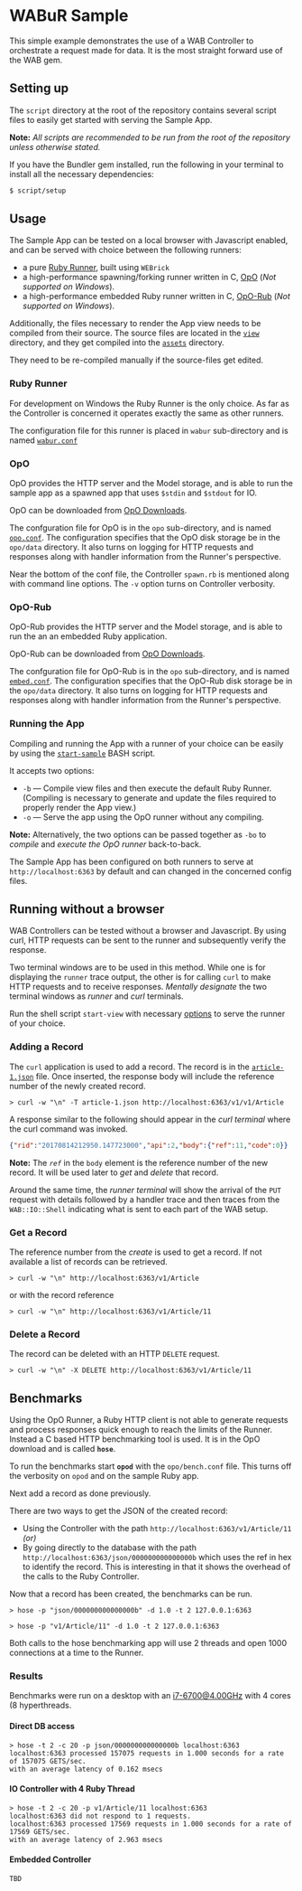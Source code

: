 # WABuR Sample

This simple example demonstrates the use of a WAB Controller to orchestrate
a request made for data. It is the most straight forward use of the WAB gem.

## Setting up

The `script` directory at the root of the repository contains several script
files to easily get started with serving the Sample App.

**Note:** *All scripts are recommended to be run from the root of the
repository unless otherwise stated.*

If you have the Bundler gem installed, run the following in your terminal to
install all the necessary dependencies:

```sh
$ script/setup
```

## Usage

The Sample App can be tested on a local browser with Javascript enabled, and
can be served with choice between the following runners:

  * a pure [Ruby Runner](#ruby-runner), built using `WEBrick`
  * a high-performance spawning/forking runner written in C, [OpO](#opo) (*Not supported on Windows*).
  * a high-performance embedded Ruby runner written in C, [OpO-Rub](#opo-rub) (*Not supported on Windows*).

Additionally, the files necessary to render the App view needs to be compiled
from their source. The source files are located in the [`view`](../../view)
directory, and they get compiled into the [`assets`](../../view/pages/assets)
directory.

They need to be re-compiled manually if the source-files get edited.

### Ruby Runner

For development on Windows the Ruby Runner is the only choice. As far as the
Controller is concerned it operates exactly the same as other runners.

The configuration file for this runner is placed in `wabur` sub-directory
and is named [`wabur.conf`](wabur/wabur.conf)

### OpO

OpO provides the HTTP server and the Model storage, and is able to run the
sample app as a spawned app that uses `$stdin` and `$stdout` for IO.

OpO can be downloaded from
[OpO Downloads](http://www.opo.technology/download/index.html).

The confguration file for OpO is in the `opo` sub-directory, and is named
[`opo.conf`](opo/opo.conf). The configuration specifies that the OpO disk
storage be in the `opo/data` directory. It also turns on logging for HTTP
requests and responses along with handler information from the Runner's
perspective.

Near the bottom of the conf file, the Controller `spawn.rb` is mentioned
along with command line options. The `-v` option turns on Controller
verbosity.

### OpO-Rub

OpO-Rub provides the HTTP server and the Model storage, and is able to run the
an an embedded Ruby application.

OpO-Rub can be downloaded from
[OpO Downloads](http://www.opo.technology/download/index.html).

The confguration file for OpO-Rub is in the `opo` sub-directory, and is named
[`embed.conf`](opo/embed.conf). The configuration specifies that the OpO-Rub
disk storage be in the `opo/data` directory. It also turns on logging for HTTP
requests and responses along with handler information from the Runner's
perspective.

### Running the App

Compiling and running the App with a runner of your choice can be easily
by using the [`start-sample`](../../script/start-sample) BASH script.

It accepts two options:

  * `-b` &mdash; Compile view files and then execute the default Ruby Runner.
    (Compiling is necessary to generate and update the files required to
    properly render the App view.)
  * `-o` &mdash; Serve the app using the OpO runner without any compiling.

  **Note:** Alternatively, the two options can be passed together as `-bo` to
            *compile* and *execute the OpO runner* back-to-back.

The Sample App has been configured on both runners to serve at
`http://localhost:6363` by default and can changed in the concerned config
files.

## Running without a browser

WAB Controllers can be tested without a browser and Javascript. By using curl,
HTTP requests can be sent to the runner and subsequently verify the response.

Two terminal windows are to be used in this method. While one is for displaying
the `runner` trace output, the other is for calling `curl` to make HTTP
requests and to receive responses. *Mentally designate* the two terminal
windows as *runner* and *curl* terminals.

Run the shell script `start-view` with necessary [options](#running-the-app) to
serve the runner of your choice.

### Adding a Record

The `curl` application is used to add a record. The record is in the
[`article-1.json`](article-1.json) file. Once inserted, the response body
will include the reference number of the newly created record.

```
> curl -w "\n" -T article-1.json http://localhost:6363/v1/v1/Article
```

A response similar to the following should appear in the *curl terminal* where
the curl command was invoked.

```json
{"rid":"20170814212950.147723000","api":2,"body":{"ref":11,"code":0}}
```

**Note:** The *`ref`* in the `body` element is the reference number of the new
record. It will be used later to *get* and *delete* that record.

Around the same time, the *runner terminal* will show the arrival of the `PUT`
request with details followed by a handler trace and then traces from the
`WAB::IO::Shell` indicating what is sent to each part of the WAB setup.

### Get a Record

The reference number from the *create* is used to get a record. If not available
a list of records can be retrieved.

```
> curl -w "\n" http://localhost:6363/v1/Article
```

or with the record reference

```
> curl -w "\n" http://localhost:6363/v1/Article/11
```

### Delete a Record

The record can be deleted with an HTTP `DELETE` request.

```
> curl -w "\n" -X DELETE http://localhost:6363/v1/Article/11
```

## Benchmarks

Using the OpO Runner, a Ruby HTTP client is not able to generate requests and
process responses quick enough to reach the limits of the Runner. Instead a C
based HTTP benchmarking tool is used. It is in the OpO download and is called
**`hose`**.

To run the benchmarks start **`opod`** with the `opo/bench.conf` file. This
turns off the verbosity on `opod` and on the sample Ruby app.

Next add a record as done previously.

There are two ways to get the JSON of the created record:
  * Using the Controller with the path `http://localhost:6363/v1/Article/11` *(or)*
  * By going directly to the database with the path
    `http://localhost:6363/json/000000000000000b` which uses the ref in hex to
    identify the record. This is interesting in that it shows the overhead of
    the calls to the Ruby Controller.

Now that a record has been created, the benchmarks can be run.

```
> hose -p "json/000000000000000b" -d 1.0 -t 2 127.0.0.1:6363
```

```
> hose -p "v1/Article/11" -d 1.0 -t 2 127.0.0.1:6363
```

Both calls to the hose benchmarking app will use 2 threads and open 1000
connections at a time to the Runner.

### Results

Benchmarks were run on a desktop with an i7-6700@4.00GHz with 4 cores (8
hyperthreads.

#### Direct DB access

```
> hose -t 2 -c 20 -p json/000000000000000b localhost:6363
localhost:6363 processed 157075 requests in 1.000 seconds for a rate of 157075 GETS/sec.
with an average latency of 0.162 msecs

```

#### IO Controller with 4 Ruby Thread

```
> hose -t 2 -c 20 -p v1/Article/11 localhost:6363
localhost:6363 did not respond to 1 requests.
localhost:6363 processed 17569 requests in 1.000 seconds for a rate of 17569 GETS/sec.
with an average latency of 2.963 msecs

```

#### Embedded Controller

```
TBD

```
